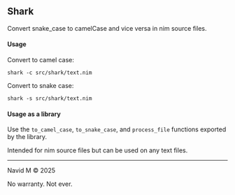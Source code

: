 ## Shark

Convert snake_case to camelCase and vice versa in nim source files.

#### Usage

Convert to camel case:

```
shark -c src/shark/text.nim
```

Convert to snake case:

```
shark -s src/shark/text.nim
```

#### Usage as a library

Use the `to_camel_case`, `to_snake_case`, and `process_file` functions exported by the library.

Intended for nim source files but can be used on any text files.

---

Navid M &copy; 2025

No warranty. Not ever.
